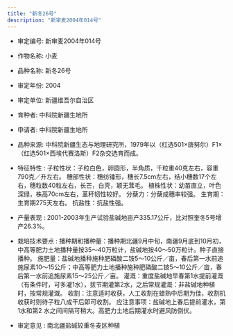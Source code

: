 ```yaml
---
title: "新冬26号"
description: "新审麦2004年014号"
---
```

* 审定编号:  新审麦2004年014号

*  作物名称:  小麦

*  品种名称:  新冬26号

*  审定年份:  2004

*  审定单位:  新疆维吾尔自治区

* 育种者:  中科院新疆生地所

*  申请者:  中科院新疆生地所

*  品种来源:  中科院新疆生态与地理研究所，1979年以（红选501×唐努尔）F1×（红选501×西埃代赛洛斯）F2杂交选育而成。

*  特征特性 : 
子粒性状：子粒白色，卵圆形，半角质，千粒重40克左右，容重790克／升左右。
穗部性状：穗纺锤形，穗长7.5cm左右，结小穗数17个左右，穗粒数40粒左右，长芒，白壳，颖无茸毛。
植株性状：幼苗直立，叶色深绿，株高70cm左右，茎秆韧性较好。
分蘖力：分蘖成穗率较强。
生育期：生育期275天左右。
抗盐性：抗盐性强。
 
*  产量表现 : 
2001-2003年生产试验盐碱地亩产335.17公斤，比对照奎冬5号增产26.3%。

*  栽培技术要点 : 
播种期和播种量：播种期北疆9月中旬，南疆9月底到10月初，中高等肥力土地播种量按35～40万粒计，盐碱地按40～50万粒计。种子直接播种。
施肥量：盐碱地播种施种肥磷酸二铵5～10公斤／亩，春后第一水前追施尿素10～15公斤；中高等肥力土地播种施种肥磷酸二铵5～10公斤／亩，春后第一水前追施尿素15～25公斤／亩。
灌溉：重度盐碱地早春第1水提前灌溉（有条件时，可多灌1水），拔节期灌第2水，之后常规灌溉：非盐碱地种植时，按常规灌溉。
收割：注意适时收获，人工收割在蜡熟中后期为佳，收割机收获时则待子粒八成干后即可收割。
应注意事项：盐碱地上春后提前灌水，第1水和第2 水之间间隔可稍大。高肥力土地后期灌水时避风防倒伏。

*  审定意见 : 
南北疆盐碱较重冬麦区种植
